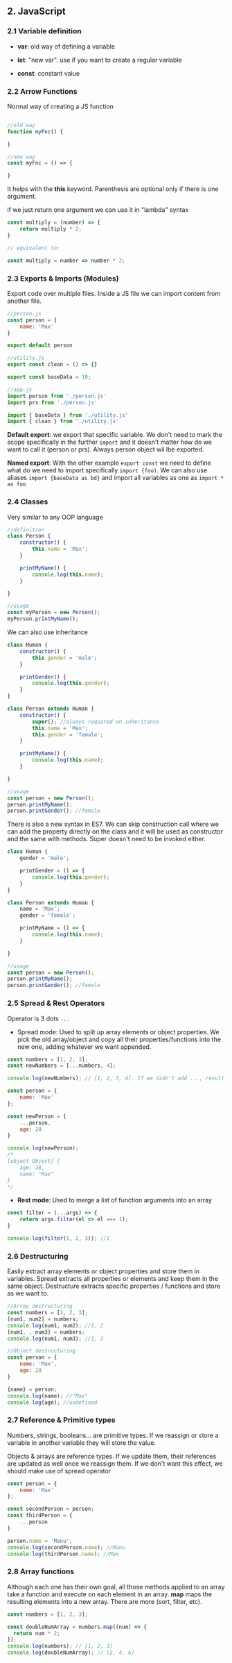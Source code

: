 ## 2. JavaScript

### 2.1 Variable definition

- **var**: old way of defining a variable

- **let**: "new var". use if you want to create a regular variable

- **const**: constant value

### 2.2 Arrow Functions

Normal way of creating a JS function

```js

//old way
function myFnc() {

}

//new way
const myFnc = () => {

}
```

It helps with the **this** keyword. Parenthesis are optional only if there is one argument.

if we just return one argument we can use it in "lambda" syntax

```js
const multiply = (number) => {
    return multiply * 2;
}

// equivalent to:

const multiply = number => number * 2;
```

### 2.3 Exports & Imports (Modules)

Export code over multiple files. Inside a JS file we can import content from another file.

```js
//person.js
const person = {
    name: 'Max'
}

export default person

//utility.js
export const clean = () => {}

export const baseData = 10;

//app.js
import person from './person.js'
import prs from './person.js'

import { baseData } from './utility.js'
import { clean } from './utility.js'
```

**Default export**: we export that specific variable. We don't need to mark the scope specifically in the further ```import``` and it doesn't matter how do we want to call it (person or prs). Always person object wil lbe exported. 

**Named export**: With the other example ```export const``` we need to define what do we need to import specifically ```import {foo)```. We can also use aliases ```import {baseData as bd}``` and import all variables as one as ```import * as foo```


### 2.4 Classes

Very similar to any OOP language

```js
//definition
class Person {
    constructor() {
        this.name = 'Max';
    }

    printMyName() {
        console.log(this.name);
    }

}

//usage
const myPerson = new Person();
myPerson.printMyName();
```

We can also use inheritance

```js
class Human {
    constructor() {
        this.gender = 'male';
    }

    printGender() {
        console.log(this.gender);
    }
}

class Person extends Human {
    constructor() {
        super(); //always required on inheritance
        this.name = 'Max';
        this.gender = 'female';
    }

    printMyName() {
        console.log(this.name);
    }

}

//usage
const person = new Person();
person.printMyName();
person.printGender(); //female
```

There is also a new syntax in ES7. We can skip construction call where we can add the property directly on the class and it will be used as constructor and the same with methods. Super doesn't need to be invoked either.

```js
class Human {
    gender = 'male';

    printGender = () => {
        console.log(this.gender);
    }
}

class Person extends Human {
    name = 'Max';
    gender = 'female';

    printMyName = () => {
        console.log(this.name);
    }

}

//usage
const person = new Person();
person.printMyName();
person.printGender(); //female
```

### 2.5 Spread & Rest Operators

Operator is 3 dots ```...```

- Spread mode: Used to split up array elements or object properties. We pick the old array/object and copy all their properties/functions into the new one, adding whatever we want appended.

```js
const numbers = [1, 2, 3];
const newNumbers = [...numbers, 4];

console.log(newNumbers); // [1, 2, 3, 4]. If we didn't add ..., result would be [[1, 2, 3], 4]

const person = {
    name: 'Max'
};

const newPerson = {
    ...person,
    age: 28
}

console.log(newPerson);
/*
[object Object] {
    age: 28,
    name: "Max"
}
*/
```

- **Rest mode**: Used to merge a list of function arguments into an array

```js
const filter = (...args) => {
    return args.filter(el => el === 1);
}

console.log(filter(1, 2, 3)); //1
```

### 2.6 Destructuring

Easily extract array elements or object properties and store them in variables. Spread extracts all properties or elements and keep them in the same object. Destructure extracts specific properties / functions and store as we want to.

```js
//Array destructuring
const numbers = [1, 2, 3];
[num1, num2] = numbers;
console.log(num1, num2); //1, 2
[num1, , num3] = numbers;
console.log(num1, num3); //1, 3

//Object destructuring
const person = {
    name: 'Max',
    age: 28
}

{name} = person;
console.log(name); //"Max"
console.log(age); //undefined
```

### 2.7 Reference & Primitive types

Numbers, strings, booleans... are primitive types. If we reassign or store a variable in another variable they will store the value.

Objects & arrays are reference types. If we update them, their references are updated as well once we reassign them. If we don't want this effect, we should make use of spread operator

```js
const person = {
    name: 'Max'
};

const secondPerson = person;
const thirdPerson = {
    ...person
}

person.name = 'Manu';
console.log(secondPerson.name); //Manu
console.log(thirdPerson.name); //Max
```

### 2.8 Array functions

Although each one has their own goal, all those methods applied to an array take a function and execute on each element in an array. **map** maps the resulting elements into a new array. There are more (sort, filter, etc).

```js
const numbers = [1, 2, 3];

const doubleNumArray = numbers.map((num) => {
  return num * 2;
});
console.log(numbers); // [1, 2, 3]
console.log(doubleNumArray); // [2, 4, 6]
```